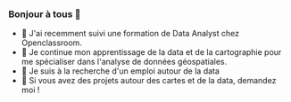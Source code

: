 ### Bonjour à tous 👋

- 🔭 J'ai recemment suivi une formation de Data Analyst chez Openclassroom.
- 🌱 Je continue mon apprentissage de la data et de la cartographie pour me spécialiser dans l'analyse de données géospatiales.
- 👯 Je suis à la recherche d'un emploi autour de la data
- 💬 Si vous avez des projets autour des cartes et de la data, demandez moi !
